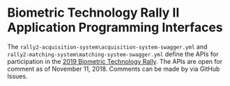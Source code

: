 # Biometric Technology Rally II Application Programming Interfaces

The `rally2-acquisition-system\acquisition-system-swagger.yml` and `rally2-matching-system\matching-system-swagger.yml` define the APIs for participation in the [2019 Biometric Technology Rally](https://mdtf.org/Rally2019). The APIs are open for comment as of November 11, 2018.  Comments can be made by via GitHub Issues.